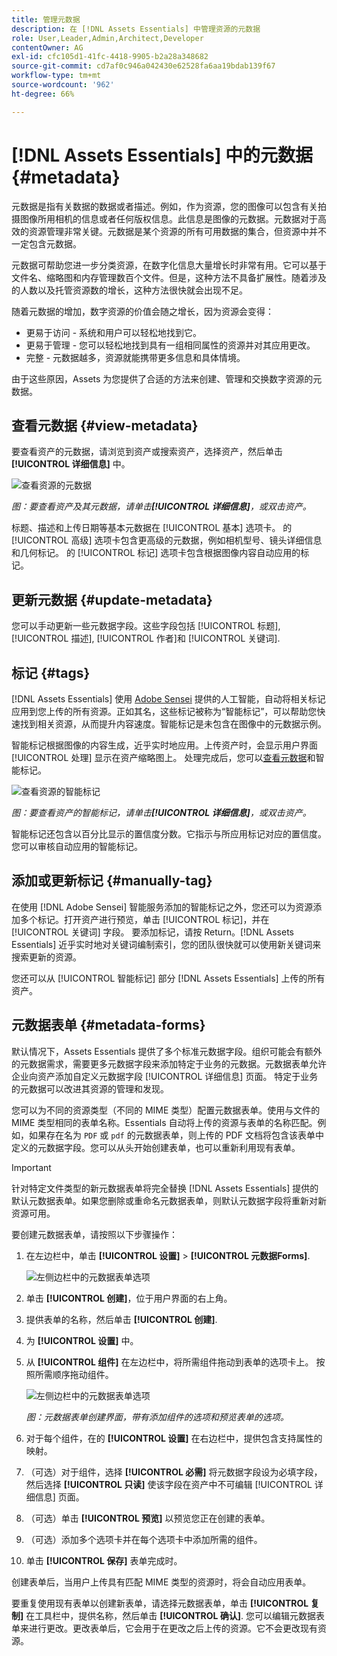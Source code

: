 ```yaml
---
title: 管理元数据
description: 在 [!DNL Assets Essentials] 中管理资源的元数据
role: User,Leader,Admin,Architect,Developer
contentOwner: AG
exl-id: cfc105d1-41fc-4418-9905-b2a28a348682
source-git-commit: cd7af0c946a042430e62528fa6aa19bdab139f67
workflow-type: tm+mt
source-wordcount: '962'
ht-degree: 66%

---
```


# [!DNL Assets Essentials] 中的元数据 {#metadata}

元数据是指有关数据的数据或者描述。例如，作为资源，您的图像可以包含有关拍摄图像所用相机的信息或者任何版权信息。此信息是图像的元数据。元数据对于高效的资源管理非常关键。元数据是某个资源的所有可用数据的集合，但资源中并不一定包含元数据。

元数据可帮助您进一步分类资源，在数字化信息大量增长时非常有用。它可以基于文件名、缩略图和内存管理数百个文件。但是，这种方法不具备扩展性。随着涉及的人数以及托管资源数的增长，这种方法很快就会出现不足。

随着元数据的增加，数字资源的价值会随之增长，因为资源会变得：

* 更易于访问 - 系统和用户可以轻松地找到它。
* 更易于管理 - 您可以轻松地找到具有一组相同属性的资源并对其应用更改。
* 完整 - 元数据越多，资源就能携带更多信息和具体情境。

由于这些原因，Assets 为您提供了合适的方法来创建、管理和交换数字资源的元数据。

## 查看元数据 {#view-metadata}

要查看资产的元数据，请浏览到资产或搜索资产，选择资产，然后单击 **[!UICONTROL 详细信息]** 中。

![查看资源的元数据](assets/metadata-view1.png)

*图：要查看资产及其元数据，请单击&#x200B;**[!UICONTROL 详细信息]**，或双击资产。*

标题、描述和上传日期等基本元数据在 [!UICONTROL 基本] 选项卡。 的 [!UICONTROL 高级] 选项卡包含更高级的元数据，例如相机型号、镜头详细信息和几何标记。 的 [!UICONTROL 标记] 选项卡包含根据图像内容自动应用的标记。

## 更新元数据 {#update-metadata}

您可以手动更新一些元数据字段。这些字段包括 [!UICONTROL 标题], [!UICONTROL 描述], [!UICONTROL 作者]和 [!UICONTROL 关键词].

## 标记 {#tags}

[!DNL Assets Essentials] 使用 [Adobe Sensei](https://www.adobe.com/sensei.html) 提供的人工智能，自动将相关标记应用到您上传的所有资源。正如其名，这些标记被称为“智能标记”，可以帮助您快速找到相关资源，从而提升内容速度。智能标记是未包含在图像中的元数据示例。

智能标记根据图像的内容生成，近乎实时地应用。上传资产时，会显示用户界面 [!UICONTROL 处理] 显示在资产缩略图上。 处理完成后，您可以[查看元数据](#view-metadata)和智能标记。

![查看资源的智能标记](assets/metadata-view-tags.png)

*图：要查看资产的智能标记，请单击&#x200B;**[!UICONTROL 详细信息]**，或双击资产。*

智能标记还包含以百分比显示的置信度分数。它指示与所应用标记对应的置信度。您可以审核自动应用的智能标记。

## 添加或更新标记 {#manually-tag}

在使用 [!DNL Adobe Sensei] 智能服务添加的智能标记之外，您还可以为资源添加多个标记。打开资产进行预览，单击 [!UICONTROL 标记]，并在 [!UICONTROL 关键词] 字段。 要添加标记，请按 Return。[!DNL Assets Essentials] 近乎实时地对关键词编制索引，您的团队很快就可以使用新关键词来搜索更新的资源。

您还可以从 [!UICONTROL 智能标记] 部分 [!DNL Assets Essentials] 上传的所有资产。

## 元数据表单 {#metadata-forms}

默认情况下，Assets Essentials 提供了多个标准元数据字段。组织可能会有额外的元数据需求，需要更多元数据字段来添加特定于业务的元数据。元数据表单允许企业向资产添加自定义元数据字段 [!UICONTROL 详细信息] 页面。 特定于业务的元数据可以改进其资源的管理和发现。

您可以为不同的资源类型（不同的 MIME 类型）配置元数据表单。使用与文件的 MIME 类型相同的表单名称。Essentials 自动将上传的资源与表单的名称匹配。例如，如果存在名为 `PDF` 或 `pdf` 的元数据表单，则上传的 PDF 文档将包含该表单中定义的元数据字段。您可以从头开始创建表单，也可以重新利用现有表单。

>[!IMPORTANT]
>
>针对特定文件类型的新元数据表单将完全替换 [!DNL Assets Essentials] 提供的默认元数据表单。如果您删除或重命名元数据表单，则默认元数据字段将重新对新资源可用。

要创建元数据表单，请按照以下步骤操作：

1. 在左边栏中，单击 **[!UICONTROL 设置]** > **[!UICONTROL 元数据Forms]**.

   ![左侧边栏中的元数据表单选项](assets/metadata-forms-sidebar.png)

1. 单击 **[!UICONTROL 创建]**，位于用户界面的右上角。
1. 提供表单的名称，然后单击 **[!UICONTROL 创建]**.
1. 为 **[!UICONTROL 设置]** 中。
1. 从 **[!UICONTROL 组件]** 在左边栏中，将所需组件拖动到表单的选项卡上。 按照所需顺序拖动组件。

   ![左侧边栏中的元数据表单选项](assets/metadata-form-new.png)

   *图：元数据表单创建界面，带有添加组件的选项和预览表单的选项。*

1. 对于每个组件，在的 **[!UICONTROL 设置]** 在右边栏中，提供包含支持属性的映射。
1. （可选）对于组件，选择 **[!UICONTROL 必需]** 将元数据字段设为必填字段，然后选择 **[!UICONTROL 只读]** 使该字段在资产中不可编辑 [!UICONTROL 详细信息] 页面。
1. （可选）单击 **[!UICONTROL 预览]** 以预览您正在创建的表单。
1. （可选）添加多个选项卡并在每个选项卡中添加所需的组件。
1. 单击 **[!UICONTROL 保存]** 表单完成时。

创建表单后，当用户上传具有匹配 MIME 类型的资源时，将会自动应用表单。

要重复使用现有表单以创建新表单，请选择元数据表单，单击 **[!UICONTROL 复制]** 在工具栏中，提供名称，然后单击 **[!UICONTROL 确认]**. 您可以编辑元数据表单来进行更改。更改表单后，它会用于在更改之后上传的资源。它不会更改现有资源。

<!-- TBD: Cannot create a form using the second option. Documenting only the first option for now.
To reuse an existing form to create a new form, do one of these:

* Select a metadata form and click **[!UICONTROL Copy]** from the toolbar, provide a name, and click **[!UICONTROL Confirm]**.

* Click **[!UICONTROL Create]**, select **[!UICONTROL Use existing form structure as template]** option, and select an existing form. 
-->

<!-- TBD: Queries for PM and engg.

Can we edit the existing metadata in any form?

How to moderate smart tags?

Allow or deny list for smart tags?

What about Tags displayed just above Smart Tags in the UI?

Is there a detailed metadata tab. Where do the other details of an asset go?

How can one search based strictly on the metadata. Similar to AEM Assets GQL queries.
-->

<!-- TBD: Link to related articles if any.

>[!MORELIKETHIS]
>
>* [Search assets](search.md).
-->
